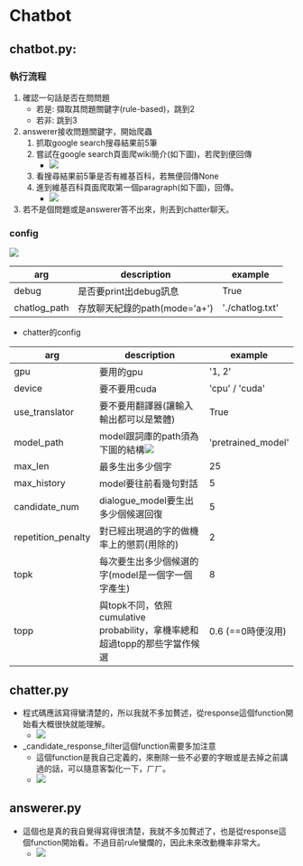 # Chatbot


## chatbot.py:

### 執行流程

1. 確認一句話是否在問問題
    - 若是: 擷取其問題關鍵字(rule-based)，跳到2
    - 若非: 跳到3
2. answerer接收問題關鍵字，開始爬蟲
    1. 抓取google search搜尋結果前5筆
    2. 嘗試在google search頁面爬wiki簡介(如下圖)，若爬到便回傳
        - ![](https://i.imgur.com/HvIGC1E.png)
    3. 看搜尋結果前5筆是否有維基百科，若無便回傳None
    4. 進到維基百科頁面爬取第一個paragraph(如下圖)，回傳。
        - ![](https://i.imgur.com/INqdRdZ.png)
3. 若不是個問題或是answerer答不出來，則丟到chatter聊天。

### config
![](https://i.imgur.com/FoNGwKz.png)


| arg | description | example |
| -------- | -------- | -------- |
| debug     | 是否要print出debug訊息     | True     |
| chatlog_path     | 存放聊天紀錄的path(mode='a+')     | './chatlog.txt'     |

- chatter的config

| arg | description | example |
| -------- | -------- | -------- |
| gpu     |   要用的gpu   | '1, 2'     |
| device     | 要不要用cuda     | 'cpu' / 'cuda'     |
| use_translator     | 要不要用翻譯器(讓輸入輸出都可以是繁體)     | True     |
| model_path     | model跟詞庫的path須為下圖的結構![](https://i.imgur.com/suTJ3Bl.png) | 'pretrained_model'     |
| max_len     | 最多生出多少個字     | 25     |
| max_history     | model要往前看幾句對話     | 5     |
| candidate_num     | dialogue_model要生出多少個候選回復     | 5     |
| repetition_penalty     | 對已經出現過的字的做機率上的懲罰(用除的)     | 2     |
| topk     | 每次要生出多少個候選的字(model是一個字一個字產生)     | 8     |
| topp     | 與topk不同，依照cumulative probability，拿機率總和超過topp的那些字當作候選 | 0.6 (==0時便沒用)     |


## chatter.py
- 程式碼應該寫得蠻清楚的，所以我就不多加贅述，從response這個function開始看大概很快就能理解。
    - ![](https://i.imgur.com/1vjtalH.png)
- _candidate_response_filter這個function需要多加注意
    - 這個function是我自己定義的，來刪除一些不必要的字眼或是去掉之前講過的話，可以隨意客製化一下，ㄏㄏ。
    - ![](https://i.imgur.com/u0hZLM4.png)

## answerer.py
- 這個也是真的我自覺得寫得很清楚，我就不多加贅述了，也是從response這個function開始看。不過目前rule蠻爛的，因此未來改動機率非常大。
    - ![](https://i.imgur.com/EPbPTDw.png)












